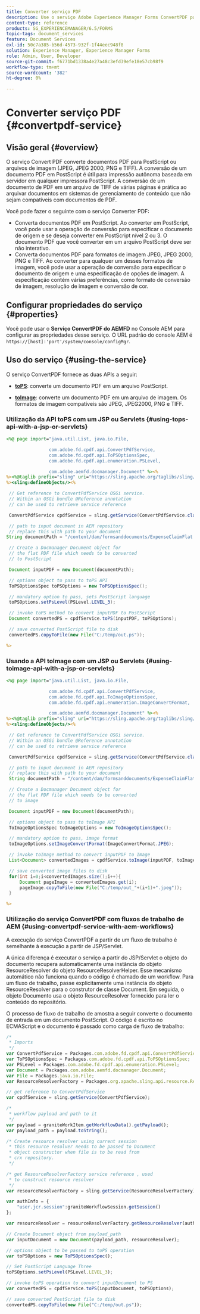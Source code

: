 ```yaml
---
title: Converter serviço PDF
description: Use o serviço Adobe Experience Manager Forms ConvertPDF para converter documentos PDF em PostScript ou arquivos de imagem.
content-type: reference
products: SG_EXPERIENCEMANAGER/6.5/FORMS
topic-tags: document_services
feature: Document Services
exl-id: 50c7a385-b56d-4573-932f-1f44eec948f8
solution: Experience Manager, Experience Manager Forms
role: Admin, User, Developer
source-git-commit: f6771bd1338a4e27a48c3efd39efe18e57cb98f9
workflow-type: tm+mt
source-wordcount: '382'
ht-degree: 0%

---
```


# Converter serviço PDF {#convertpdf-service}

## Visão geral {#overview}

O serviço Convert PDF converte documentos PDF para PostScript ou arquivos de imagem (JPEG, JPEG 2000, PNG e TIFF). A conversão de um documento PDF em PostScript é útil para impressão autônoma baseada em servidor em qualquer impressora PostScript. A conversão de um documento de PDF em um arquivo de TIFF de várias páginas é prática ao arquivar documentos em sistemas de gerenciamento de conteúdo que não sejam compatíveis com documentos de PDF.

Você pode fazer o seguinte com o serviço Converter PDF:

* Converta documentos PDF em PostScript. Ao converter em PostScript, você pode usar a operação de conversão para especificar o documento de origem e se deseja converter em PostScript nível 2 ou 3. O documento PDF que você converter em um arquivo PostScript deve ser não interativo.
* Converta documentos PDF para formatos de imagem JPEG, JPEG 2000, PNG e TIFF. Ao converter para qualquer um desses formatos de imagem, você pode usar a operação de conversão para especificar o documento de origem e uma especificação de opções de imagem. A especificação contém várias preferências, como formato de conversão de imagem, resolução de imagem e conversão de cor.

## Configurar propriedades do serviço   {#properties}

Você pode usar o **Serviço ConvertPDF do AEMFD** no Console AEM para configurar as propriedades desse serviço. O URL padrão do console AEM é `https://[host]:'port'/system/console/configMgr`.

## Uso do serviço {#using-the-service}

O serviço ConvertPDF fornece as duas APIs a seguir:

* **[toPS](https://helpx.adobe.com/experience-manager/6-3/forms/javadocs/com/adobe/fd/cpdf/api/ConvertPdfService.html#toPS)**: converte um documento PDF em um arquivo PostScript.

* **[toImage](https://helpx.adobe.com/experience-manager/6-3/forms/javadocs/com/adobe/fd/cpdf/api/ConvertPdfService.html#toImage)**: converte um documento PDF em um arquivo de imagem. Os formatos de imagem compatíveis são JPEG, JPEG2000, PNG e TIFF.

### Utilização da API toPS com um JSP ou Servlets {#using-tops-api-with-a-jsp-or-servlets}

```jsp
<%@ page import="java.util.List, java.io.File,

                com.adobe.fd.cpdf.api.ConvertPdfService,
                com.adobe.fd.cpdf.api.ToPSOptionsSpec,
                com.adobe.fd.cpdf.api.enumeration.PSLevel,

                com.adobe.aemfd.docmanager.Document" %><%
%><%@taglib prefix="sling" uri="https://sling.apache.org/taglibs/sling/1.0" %><%
%><sling:defineObjects/><%

 // Get reference to ConvertPdfService OSGi service.
 // Within an OSGi bundle @Reference annotation
 // can be used to retrieve service reference

 ConvertPdfService cpdfService = sling.getService(ConvertPdfService.class);

 // path to input document in AEM repository
 // replace this with path to your document
String documentPath = "/content/dam/formsanddocuments/ExpenseClaimFlat.pdf";

 // Create a Docmanager Document object for
 // the flat PDF file which needs to be converted
 // to PostScript

 Document inputPDF = new Document(documentPath);

 // options object to pass to toPS API
 ToPSOptionsSpec toPSOptions = new ToPSOptionsSpec();

 // mandatory option to pass, sets PostScript language
 toPSOptions.setPsLevel(PSLevel.LEVEL_3);

 // invoke toPS method to convert inputPDF to PostScript
 Document convertedPS = cpdfService.toPS(inputPDF, toPSOptions);

 // save converted PostScript file to disk
 convertedPS.copyToFile(new File("C:/temp/out.ps"));

%>
```

### Usando a API toImage com um JSP ou Servlets {#using-toimage-api-with-a-jsp-or-servlets}

```jsp
<%@ page import="java.util.List, java.io.File,

                com.adobe.fd.cpdf.api.ConvertPdfService,
                com.adobe.fd.cpdf.api.ToImageOptionsSpec,
                com.adobe.fd.cpdf.api.enumeration.ImageConvertFormat,

                com.adobe.aemfd.docmanager.Document" %><%
%><%@taglib prefix="sling" uri="https://sling.apache.org/taglibs/sling/1.0" %><%
%><sling:defineObjects/><%

 // Get reference to ConvertPdfService OSGi service.
 // Within an OSGi bundle @Reference annotation
 // can be used to retrieve service reference

 ConvertPdfService cpdfService = sling.getService(ConvertPdfService.class);

 // path to input document in AEM repository
 // replace this with path to your document
 String documentPath = "/content/dam/formsanddocuments/ExpenseClaimFlat.pdf";

 // Create a Docmanager Document object for
 // the flat PDF file which needs to be converted
 // to image

 Document inputPDF = new Document(documentPath);

 // options object to pass to toImage API
 ToImageOptionsSpec toImageOptions = new ToImageOptionsSpec();

 // mandatory option to pass, image format
 toImageOptions.setImageConvertFormat(ImageConvertFormat.JPEG);

 // invoke toImage method to convert inputPDF to Image
 List<Document> convertedImages = cpdfService.toImage(inputPDF, toImageOptions);

 // save converted image files to disk
 for(int i=0;i<convertedImages.size();i++){
     Document pageImage = convertedImages.get(i);
     pageImage.copyToFile(new File("C:/temp/out_"+(i+1)+".jpeg"));
 }

%>
```

### Utilização do serviço ConvertPDF com fluxos de trabalho de AEM {#using-convertpdf-service-with-aem-workflows}

A execução do serviço ConvertPDF a partir de um fluxo de trabalho é semelhante à execução a partir de JSP/Servlet.

A única diferença é executar o serviço a partir do JSP/Servlet o objeto do documento recupera automaticamente uma instância do objeto ResourceResolver do objeto ResourceResolverHelper. Esse mecanismo automático não funciona quando o código é chamado de um workflow. Para um fluxo de trabalho, passe explicitamente uma instância do objeto ResourceResolver para o construtor de classe Document. Em seguida, o objeto Documento usa o objeto ResourceResolver fornecido para ler o conteúdo do repositório.

O processo de fluxo de trabalho de amostra a seguir converte o documento de entrada em um documento PostScript. O código é escrito no ECMAScript e o documento é passado como carga de fluxo de trabalho:

```javascript
/*
 * Imports
 */
var ConvertPdfService = Packages.com.adobe.fd.cpdf.api.ConvertPdfService;
var ToPSOptionsSpec = Packages.com.adobe.fd.cpdf.api.ToPSOptionsSpec;
var PSLevel = Packages.com.adobe.fd.cpdf.api.enumeration.PSLevel;
var Document = Packages.com.adobe.aemfd.docmanager.Document;
var File = Packages.java.io.File;
var ResourceResolverFactory = Packages.org.apache.sling.api.resource.ResourceResolverFactory;

// get reference to ConvertPdfService
var cpdfService = sling.getService(ConvertPdfService);

/*
 * workflow payload and path to it
 */
var payload = graniteWorkItem.getWorkflowData().getPayload();
var payload_path = payload.toString();

/* Create resource resolver using current session
 * this resource resolver needs to be passed to Document
 * object constructor when file is to be read from
 * crx repository.
 */

/* get ResourceResolverFactory service reference , used
 * to construct resource resolver
 */
var resourceResolverFactory = sling.getService(ResourceResolverFactory);

var authInfo = {
    "user.jcr.session":graniteWorkflowSession.getSession()
};

var resourceResolver = resourceResolverFactory.getResourceResolver(authInfo);

// Create Document object from payload_path
var inputDocument = new Document(payload_path, resourceResolver);

// options object to be passed to toPS operation
var toPSOptions = new ToPSOptionsSpec();

// Set PostScript Language Three
toPSOptions.setPsLevel(PSLevel.LEVEL_3);

// invoke toPS operation to convert inputDocument to PS
var convertedPS = cpdfService.toPS(inputDocument, toPSOptions);

// save converted PostScript file to disk
convertedPS.copyToFile(new File("C:/temp/out.ps"));
```
